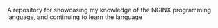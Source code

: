 A repository for showcasing my knowledge of the NGINX programming language, and continuing to learn the language
